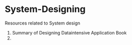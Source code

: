 # System-Designing
Resources related to System design 


1. Summary of Designing Dataintensive Application Book
2. 

